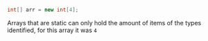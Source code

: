 ```java
int[] arr = new int[4];
```

Arrays that are static can only hold the amount of items of the types identified, for this array it was `4`
